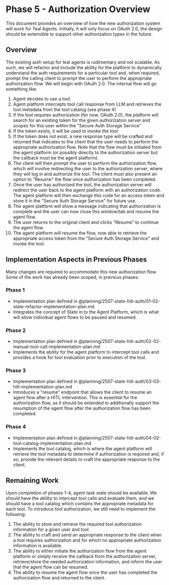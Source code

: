 # Phase 5 - Authorization Overview

This document provides an overview of how the new authorization system will work for
Teal Agents. Initially, it will only focus on OAuth 2.0, the design should be extensible
to support other authorization types in the future.

## Overview

The existing auth setup for teal agents is rudimentary and not scalable. As such, we
will refactor and include the ability for the platform to dynamically understand the
auth requirements for a particular tool and, when required, prompt the calling client
to prompt the user to perform the appropriate authorization flow. We will begin with
OAuth 2.0. The internal flow will go something like:

1.  Agent decides to use a tool
2.  Agent platform intercepts tool call response from LLM and retrieves the tool
    metadata from the tool catalog (see phase 4)
3.  If the tool requires authorization (for now, OAuth 2.0), the platform will search
    for an existing token for the given authorization server and scopes for this user
    within the "Secure Auth Storage Service"
4.  If the token exists, it will be used to invoke the tool
5.  If the token does not exist, a new response type will be crafted and returned that
    indicates to the client that the user needs to perform the appropriate authorization
    flow. Note that the flow must be initiated from the agent platform (or possibly
    directly to the authorization server but the callback must be the agent platform).
6.  The client will then prompt the user to perform the authorization flow, which will
    involve redirecting the user to the authorization server, where they will log in and
    authorize the tool. The client must also present an option to "Resume" the flow once
    authorization has been completed.
7.  Once the user has authorized the tool, the authorization server will redirect the
    user back to the agent platform with an authorization code. The agent platform will
    then exchange this code for an access token and store it in the "Secure Auth Storage
    Service" for future use.
8.  The agent platform will show a message indicating that authorization is complete and
    the user can now close this window/tab and resume the agent flow.
9.  The user returns to the original client and clicks "Resume" to continue the agent
    flow.
10. The agent platform will resume the flow, now able to retrieve the appropriate access
    token from the "Secure Auth Storage Service" and invoke the tool.

## Implementation Aspects in Previous Phases

Many changes are required to accommodate this new authorization flow. Some of the work
has already been scoped, in previous phases:

### Phase 1
* Implementation plan defined in
  @planning/2507-state-hitl-auth/01-02-state-refactor-implementation-plan.md
* Integrates the concept of State in to the Agent Platform, which is what will allow
  individual agent flows to be paused and resumed.

### Phase 2
* Implementation plan defined in
  @planning/2507-state-hitl-auth/02-02-manual-tool-call-implementation-plan.md
* Implements the ability for the agent platform to intercept tool calls and provides a
  hook for tool evaluation prior to execution of the tool.

### Phase 3
* Implementation plan defined in
  @planning/2507-state-hitl-auth/03-03-hitl-implementation-plan.md
* Introduces a "resume" endpoint that allows the client to resume an agent flow
  after a HITL intervention. This is essential for the authorization flow, as it should
  be extended to additionally support the resumption of the agent flow after the
  authorization flow has been completed.

### Phase 4
* Implementation plan defined in
  @planning/2507-state-hitl-auth/04-02-tool-catalog-implementation-plan.md
* Implements the tool catalog, which is where the agent platform will retrieve the
  tool metadata to determine if authorization is required and, if so, provide the
  relevant details to craft the appropriate response to the client.

## Remaining Work

Upon completion of phases 1-4, agent task state should be available. We should have the
ability to intercept tool calls and evaluate them, and we should have a tool catalog
which contains the appropriate metadata for each tool. To introduce tool authorization,
we still need to implement the following:
1. The ability to store and retrieve the required tool authorization information for a
   given user and tool.
2. The ability to craft and send an appropriate response to the client when a tool
   requires authorization and for which no appropriate authorization information is
   available.
3. The ability to either initiate the authorization flow from the agent platform or
   simply receive the callback from the authorization server, retrieve/store the needed
   authorization information, and inform the user that the agent flow can be resumed.
4. The ability to resume the agent flow once the user has completed the authorization
   flow and returned to the client.
